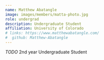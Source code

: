 ```yaml
---
name: Matthew Abatangle
image: images/members/matta-photo.jpg
role: undergrad
description: Undergraduate Student
affiliation: University of Colorado
# links: https://www.matthewabatangle.com/
#  github: Matthew-Abatangle
---
```


_TODO_ 2nd year Undergraduate Student
